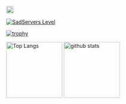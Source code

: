 <p align="left">
  <a href="https://github.com/KogaTaisei">
    <img height="20" src="https://img.shields.io/github/followers/KogaTaisei?label=follow&logo=github&style=flat" />
  </a>
</p>

[![SadServers Level](https://img.shields.io/badge/SadServers-Beginner-00838F?style=for-the-badge&labelColor=FFC400&logo=docker&logoColor=1A237E&logoSize=auto)](https://sadservers.com)
<!-- &rank=SECRET,SSS,SS,S,AAA,AA,A,B,C -->

[![trophy](https://github-profile-trophy.vercel.app/?username=KogaTaisei&theme=onedark&rank=SECRET,SSS,SS,S,AAA,AA,A,B,C)](https://github.com/ryo-ma/github-profile-trophy)

<p align="left"> 
  <img alt="Top Langs" height="150px" src="https://github-readme-stats.vercel.app/api/top-langs/?username=KogaTaisei&layout=compact&show_icons=true&theme=onedark" />
  <img alt="github stats" height="150px" src="https://github-readme-stats.vercel.app/api?username=KogaTaisei&theme=onedark&show_icons=ture" />
</p>
